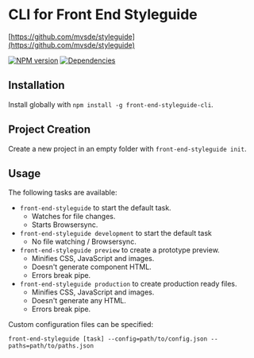 # CLI for Front End Styleguide
[https://github.com/mvsde/styleguide](https://github.com/mvsde/styleguide)

[![NPM version][npm-image]][npm-url] [![Dependencies][dependencies-image]][npm-url]


## Installation

Install globally with `npm install -g front-end-styleguide-cli`.


## Project Creation

Create a new project in an empty folder with `front-end-styleguide init`.


## Usage

The following tasks are available:
* `front-end-styleguide` to start the default task.
  * Watches for file changes.
  * Starts Browsersync.
* `front-end-styleguide development` to start the default task
  * No file watching / Browsersync.
* `front-end-styleguide preview` to create a prototype preview.
  * Minifies CSS, JavaScript and images.
  * Doesn't generate component HTML.
  * Errors break pipe.
* `front-end-styleguide production` to create production ready files.
  * Minifies CSS, JavaScript and images.
  * Doesn't generate any HTML.
  * Errors break pipe.

Custom configuration files can be specified:

`front-end-styleguide [task] --config=path/to/config.json --paths=path/to/paths.json`


[npm-image]: https://img.shields.io/npm/v/front-end-styleguide-cli.svg?style=flat-square
[npm-url]: https://www.npmjs.com/package/front-end-styleguide-cli

[dependencies-image]: https://img.shields.io/david/mvsde/styleguide-cli.svg?style=flat-square
